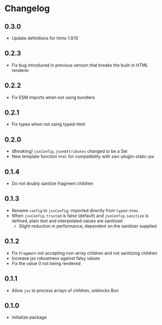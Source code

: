 # Changelog

## 0.3.0

- Update definitions for htmx 1.9.10

## 0.2.3

- Fix bug introduced in previous version that breaks the built-in HTML renderer

## 0.2.2

- Fix ESM imports when not using bundlers

## 0.2.1

- Fix types when not using typed-html

## 0.2.0

- _(Breaking)_ `jsxConfig.jsonAttributes` changed to be a Set
- New template function `html` for compatibility with swc-plugin-static-jsx

## 0.1.4

- Do not doubly sanitize fragment children

## 0.1.3

- Rename `config` to `jsxConfig`; imported directly from `typed-htmx`
- When `jsxConfig.trusted` is false (default) and `jsxConfig.sanitize` is
  defined, plain text and interpolated values are sanitized
  - Slight reduction in performance, dependent on the sanitizer supplied

## 0.1.2

- Fix `Fragment` not accepting non-array children and not sanitizing children
- Increase jsx robustness against falsy values
- Fix the value 0 not being rendered

## 0.1.1

- Allow `jsx` to process arrays of children, unblocks Bun

## 0.1.0

- Initialize package
